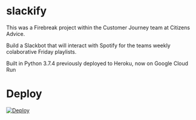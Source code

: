 # slackify
This was a Firebreak project within the Customer Journey team at Citizens Advice. 

Build a Slackbot that will interact with Spotify for the teams weekly colaborative Friday playlists.

Built in Python 3.7.4 previously deployed to Heroku, now on Google Cloud Run

# Deploy
[![Deploy](https://www.herokucdn.com/deploy/button.svg)](https://heroku.com/deploy)
